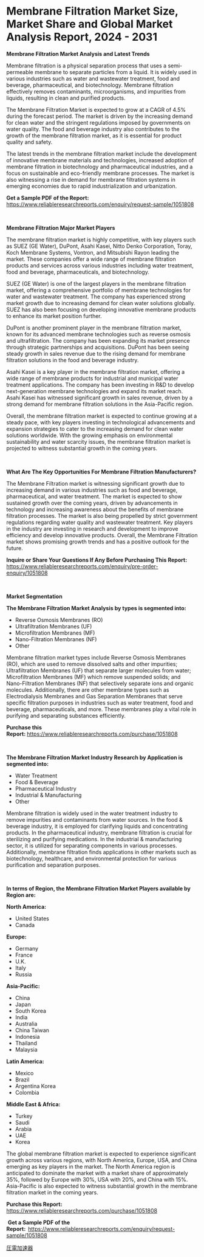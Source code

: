 <p><h1>Membrane Filtration Market Size, Market Share and Global Market Analysis Report, 2024 - 2031</h1></p><p><strong>Membrane Filtration Market Analysis and Latest Trends</strong></p>
<p><p>Membrane filtration is a physical separation process that uses a semi-permeable membrane to separate particles from a liquid. It is widely used in various industries such as water and wastewater treatment, food and beverage, pharmaceutical, and biotechnology. Membrane filtration effectively removes contaminants, microorganisms, and impurities from liquids, resulting in clean and purified products.</p><p>The Membrane Filtration Market is expected to grow at a CAGR of 4.5% during the forecast period. The market is driven by the increasing demand for clean water and the stringent regulations imposed by governments on water quality. The food and beverage industry also contributes to the growth of the membrane filtration market, as it is essential for product quality and safety.</p><p>The latest trends in the membrane filtration market include the development of innovative membrane materials and technologies, increased adoption of membrane filtration in biotechnology and pharmaceutical industries, and a focus on sustainable and eco-friendly membrane processes. The market is also witnessing a rise in demand for membrane filtration systems in emerging economies due to rapid industrialization and urbanization.</p></p>
<p><strong>Get a Sample PDF of the Report:&nbsp;</strong> <a href="https://www.reliableresearchreports.com/enquiry/request-sample/1051808">https://www.reliableresearchreports.com/enquiry/request-sample/1051808</a></p>
<p>&nbsp;</p>
<p><strong>Membrane Filtration Major Market Players</strong></p>
<p><p>The membrane filtration market is highly competitive, with key players such as SUEZ (GE Water), DuPont, Asahi Kasei, Nitto Denko Corporation, Toray, Koch Membrane Systems, Vontron, and Mitsubishi Rayon leading the market. These companies offer a wide range of membrane filtration products and services across various industries including water treatment, food and beverage, pharmaceuticals, and biotechnology.</p><p>SUEZ (GE Water) is one of the largest players in the membrane filtration market, offering a comprehensive portfolio of membrane technologies for water and wastewater treatment. The company has experienced strong market growth due to increasing demand for clean water solutions globally. SUEZ has also been focusing on developing innovative membrane products to enhance its market position further.</p><p>DuPont is another prominent player in the membrane filtration market, known for its advanced membrane technologies such as reverse osmosis and ultrafiltration. The company has been expanding its market presence through strategic partnerships and acquisitions. DuPont has been seeing steady growth in sales revenue due to the rising demand for membrane filtration solutions in the food and beverage industry.</p><p>Asahi Kasei is a key player in the membrane filtration market, offering a wide range of membrane products for industrial and municipal water treatment applications. The company has been investing in R&D to develop next-generation membrane technologies and expand its market reach. Asahi Kasei has witnessed significant growth in sales revenue, driven by a strong demand for membrane filtration solutions in the Asia-Pacific region.</p><p>Overall, the membrane filtration market is expected to continue growing at a steady pace, with key players investing in technological advancements and expansion strategies to cater to the increasing demand for clean water solutions worldwide. With the growing emphasis on environmental sustainability and water scarcity issues, the membrane filtration market is projected to witness substantial growth in the coming years.</p></p>
<p>&nbsp;</p>
<p><strong>What Are The Key Opportunities For Membrane Filtration Manufacturers?</strong></p>
<p><p>The Membrane Filtration market is witnessing significant growth due to increasing demand in various industries such as food and beverage, pharmaceutical, and water treatment. The market is expected to show sustained growth over the coming years, driven by advancements in technology and increasing awareness about the benefits of membrane filtration processes. The market is also being propelled by strict government regulations regarding water quality and wastewater treatment. Key players in the industry are investing in research and development to improve efficiency and develop innovative products. Overall, the Membrane Filtration market shows promising growth trends and has a positive outlook for the future.</p></p>
<p><strong>Inquire or Share Your Questions If Any Before Purchasing This Report:</strong> <a href="https://www.reliableresearchreports.com/enquiry/pre-order-enquiry/1051808">https://www.reliableresearchreports.com/enquiry/pre-order-enquiry/1051808</a></p>
<p>&nbsp;</p>
<p><strong>Market Segmentation</strong></p>
<p><strong>The Membrane Filtration Market Analysis by types is segmented into:</strong></p>
<p><ul><li>Reverse Osmosis Membranes (RO)</li><li>Ultrafiltration Membranes (UF)</li><li>Microfiltration Membranes (MF)</li><li>Nano-Filtration Membranes (NF)</li><li>Other</li></ul></p>
<p><p>Membrane filtration market types include Reverse Osmosis Membranes (RO), which are used to remove dissolved salts and other impurities; Ultrafiltration Membranes (UF) that separate larger molecules from water; Microfiltration Membranes (MF) which remove suspended solids; and Nano-Filtration Membranes (NF) that selectively separate ions and organic molecules. Additionally, there are other membrane types such as Electrodialysis Membranes and Gas Separation Membranes that serve specific filtration purposes in industries such as water treatment, food and beverage, pharmaceuticals, and more. These membranes play a vital role in purifying and separating substances efficiently.</p></p>
<p><strong>Purchase this Report:&nbsp;</strong><a href="https://www.reliableresearchreports.com/purchase/1051808">https://www.reliableresearchreports.com/purchase/1051808</a></p>
<p>&nbsp;</p>
<p><strong>The Membrane Filtration Market Industry Research by Application is segmented into:</strong></p>
<p><ul><li>Water Treatment</li><li>Food & Beverage</li><li>Pharmaceutical Industry</li><li>Industrial & Manufacturing</li><li>Other</li></ul></p>
<p><p>Membrane filtration is widely used in the water treatment industry to remove impurities and contaminants from water sources. In the food & beverage industry, it is employed for clarifying liquids and concentrating products. In the pharmaceutical industry, membrane filtration is crucial for sterilizing and purifying medications. In the industrial & manufacturing sector, it is utilized for separating components in various processes. Additionally, membrane filtration finds applications in other markets such as biotechnology, healthcare, and environmental protection for various purification and separation purposes.</p></p>
<p>&nbsp;</p>
<p><strong>In terms of Region, the Membrane Filtration Market Players available by Region are:</strong></p>
<p>
    <p> <strong> North America: </strong>
        <ul>
            <li>United States</li>
            <li>Canada</li>
        </ul>
        </p> 
    <p> <strong> Europe: </strong>
        <ul>
            <li>Germany</li>
            <li>France</li>
            <li>U.K.</li>
            <li>Italy</li>
            <li>Russia</li>
        </ul>
        </p> 
    <p> <strong> Asia-Pacific: </strong>
        <ul>
            <li>China</li>
            <li>Japan</li>
            <li>South Korea</li>
            <li>India</li>
            <li>Australia</li>
            <li>China Taiwan</li>
            <li>Indonesia</li>
            <li>Thailand</li>
            <li>Malaysia</li>
        </ul>
        </p> 
    <p> <strong> Latin America: </strong>
        <ul>
            <li>Mexico</li>
            <li>Brazil</li>
            <li>Argentina Korea</li>
            <li>Colombia</li>
        </ul>
        </p> 
    <p> <strong> Middle East & Africa: </strong>
        <ul>
            <li>Turkey</li>
            <li>Saudi</li>
            <li>Arabia</li>
            <li>UAE</li>
            <li>Korea</li>
        </ul>
    </p>
    </p>
<p><p>The global membrane filtration market is expected to experience significant growth across various regions, with North America, Europe, USA, and China emerging as key players in the market. The North America region is anticipated to dominate the market with a market share of approximately 35%, followed by Europe with 30%, USA with 20%, and China with 15%. Asia-Pacific is also expected to witness substantial growth in the membrane filtration market in the coming years.</p></p>
<p><strong>Purchase this Report: </strong><a href="https://www.reliableresearchreports.com/purchase/1051808">https://www.reliableresearchreports.com/purchase/1051808</a></p>
<p>&nbsp;<strong>Get a Sample PDF of the Report:&nbsp;&nbsp;</strong><a href="https://www.reliableresearchreports.com/enquiry/request-sample/1051808">https://www.reliableresearchreports.com/enquiry/request-sample/1051808</a></p>
<p><strong></strong></p>
<p><p><a href="https://github.com/mreklxf44233/Market-Research-Report-List-1/blob/main/3611694192189.md">圧電加速器</a></p></p>